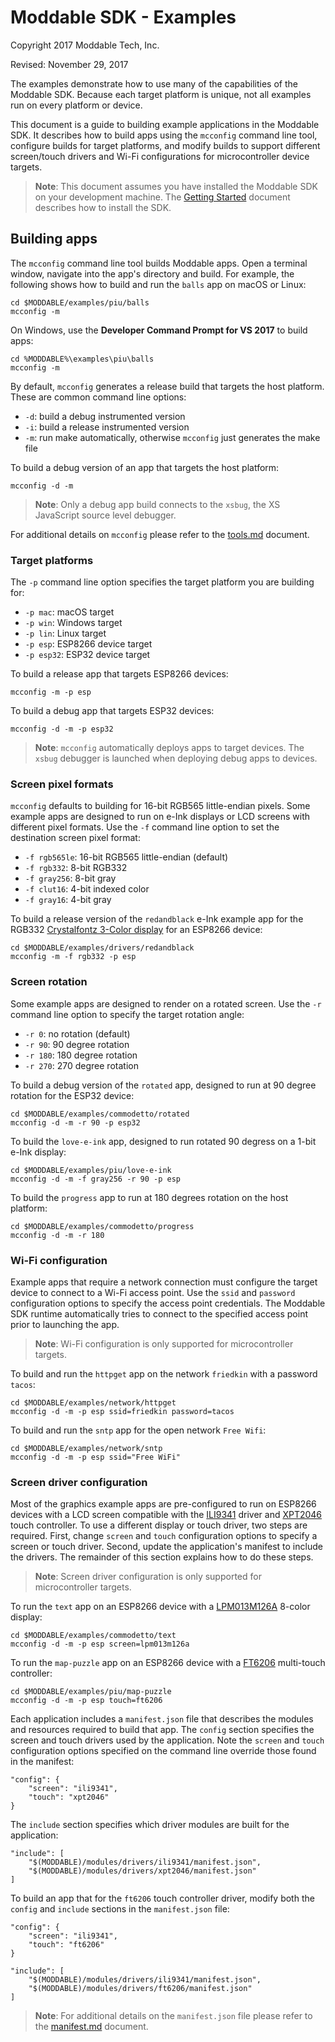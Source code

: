 # Moddable SDK - Examples

Copyright 2017 Moddable Tech, Inc.

<!-- Last edit: 11/29/2017 BSF -->

Revised: November 29, 2017

The examples demonstrate how to use many of the capabilities of the Moddable SDK. Because each target platform is unique, not all examples run on every platform or device.

This document is a guide to building example applications in the Moddable SDK. It describes how to build apps using the `mcconfig` command line tool, configure builds for target platforms, and modify builds to support different screen/touch drivers and Wi-Fi configurations for microcontroller device targets.

> **Note**: This document assumes you have installed the Moddable SDK on your development machine. The [Getting Started](documentation/Moddable%20SDK%20–%20Getting%20Started.md) document describes how to install the SDK.

## Building apps

The `mcconfig` command line tool builds Moddable apps. Open a terminal window, navigate into the app's directory and build. For example, the following shows how to build and run the `balls` app on macOS or Linux:

	cd $MODDABLE/examples/piu/balls
	mcconfig -m
	
On Windows, use the **Developer Command Prompt for VS 2017** to build apps:

	cd %MODDABLE%\examples\piu\balls
	mcconfig -m
	
By default, `mcconfig` generates a release build that targets the host platform. These are common command line options:

- `-d`: build a debug instrumented version
- `-i`: build a release instrumented version
- `-m`: run make automatically, otherwise `mcconfig` just generates the make file

To build a debug version of an app that targets the host platform:

	mcconfig -d -m

>**Note**: Only a debug app build connects to the `xsbug`, the XS JavaScript source level debugger.

For additional details on `mcconfig` please refer to the [tools.md](https://github.com/Moddable-OpenSource/moddable/blob/master/documentation/tools/tools.md) document.


### Target platforms

The `-p` command line option specifies the target platform you are building for:

- `-p mac`: macOS target
- `-p win`: Windows target
- `-p lin`: Linux target
- `-p esp`: ESP8266 device target
- `-p esp32`: ESP32 device target 

To build a release app that targets ESP8266 devices:

	mcconfig -m -p esp
	
To build a debug app that targets ESP32 devices:

	mcconfig -d -m -p esp32
	
> **Note**: `mcconfig` automatically deploys apps to target devices. The `xsbug` debugger is launched when deploying debug apps to devices.

### Screen pixel formats

`mcconfig` defaults to building for 16-bit RGB565 little-endian pixels. Some example apps are designed to run on e-Ink displays or LCD screens with different pixel formats. Use the `-f` command line option to set the destination screen pixel format:

- `-f rgb565le`: 16-bit RGB565 little-endian (default)
- `-f rgb332`: 8-bit RGB332
- `-f gray256`: 8-bit gray
- `-f clut16`: 4-bit indexed color
- `-f gray16`: 4-bit gray

To build a release version of the `redandblack` e-Ink example app for the RGB332 [Crystalfontz 3-Color display](https://www.crystalfontz.com/product/cfap128296d00290-128x296-epaper-display) for an ESP8266 device:

	cd $MODDABLE/examples/drivers/redandblack
	mcconfig -m -f rgb332 -p esp
	
### Screen rotation

Some example apps are designed to render on a rotated screen. Use the `-r` command line option to specify the target rotation angle: 

- `-r 0`: no rotation (default)
- `-r 90`: 90 degree rotation
- `-r 180`: 180 degree rotation
- `-r 270`: 270 degree rotation

To build a debug version of the `rotated` app, designed to run at 90 degree rotation for the ESP32 device:

	cd $MODDABLE/examples/commodetto/rotated
	mcconfig -d -m -r 90 -p esp32
	
To build the `love-e-ink` app, designed to run rotated 90 degress on a 1-bit e-Ink display:

	cd $MODDABLE/examples/piu/love-e-ink
	mcconfig -d -m -f gray256 -r 90 -p esp

To build the `progress` app to run at 180 degrees rotation on the host platform:

	cd $MODDABLE/examples/commodetto/progress
	mcconfig -d -m -r 180
	
### Wi-Fi configuration

Example apps that require a network connection must configure the target device to connect to a Wi-Fi access point. Use the `ssid` and `password` configuration options to specify the access point credentials. The Moddable SDK runtime automatically tries to connect to the specified access point prior to launching the app.

> **Note**: Wi-Fi configuration is only supported for microcontroller targets.

To build and run the `httpget` app on the network `friedkin` with a password `tacos`:

	cd $MODDABLE/examples/network/httpget
	mcconfig -d -m -p esp ssid=friedkin password=tacos

To build and run the `sntp` app for the open network `Free Wifi`:

	cd $MODDABLE/examples/network/sntp
	mcconfig -d -m -p esp ssid="Free WiFi"
	
### Screen driver configuration

Most of the graphics example apps are pre-configured to run on ESP8266 devices with a LCD screen compatible with the [ILI9341](../modules/drivers/ili9341) driver and [XPT2046](../modules/drivers/xpt2046) touch controller. To use a different display or touch driver, two steps are required. First, change `screen` and `touch` configuration options to specify a screen or touch driver. Second, update the application's manifest to include the drivers. The remainder of this section explains how to do these steps.

> **Note**: Screen driver configuration is only supported for microcontroller targets.

To run the `text` app on an ESP8266 device with a [LPM013M126A](../modules/drivers/lpm013m126a) 8-color display:

	cd $MODDABLE/examples/commodetto/text
	mcconfig -d -m -p esp screen=lpm013m126a	
To run the `map-puzzle` app on an ESP8266 device with a [FT6206](../modules/drivers/ft6206) multi-touch controller:

	cd $MODDABLE/examples/piu/map-puzzle
	mcconfig -d -m -p esp touch=ft6206
	
Each application includes a `manifest.json` file that describes the modules and resources required to build that app. The `config` section specifies the screen and touch drivers used by the application. Note the `screen` and `touch` configuration options specified on the command line override those found in the manifest:

	"config": {
		"screen": "ili9341",
		"touch": "xpt2046"
	}

The `include` section specifies which driver modules are built for the application:

	"include": [
		"$(MODDABLE)/modules/drivers/ili9341/manifest.json",
		"$(MODDABLE)/modules/drivers/xpt2046/manifest.json"
	]

To build an app that for the `ft6206` touch controller driver, modify both the `config` and `include` sections in the `manifest.json` file:

	"config": {
		"screen": "ili9341",
		"touch": "ft6206"
	}
	
	"include": [
		"$(MODDABLE)/modules/drivers/ili9341/manifest.json",
		"$(MODDABLE)/modules/drivers/ft6206/manifest.json"
	]

> **Note**: For additional details on the `manifest.json` file please refer to the [manifest.md](../documentation/tools/manifest.md) document.
